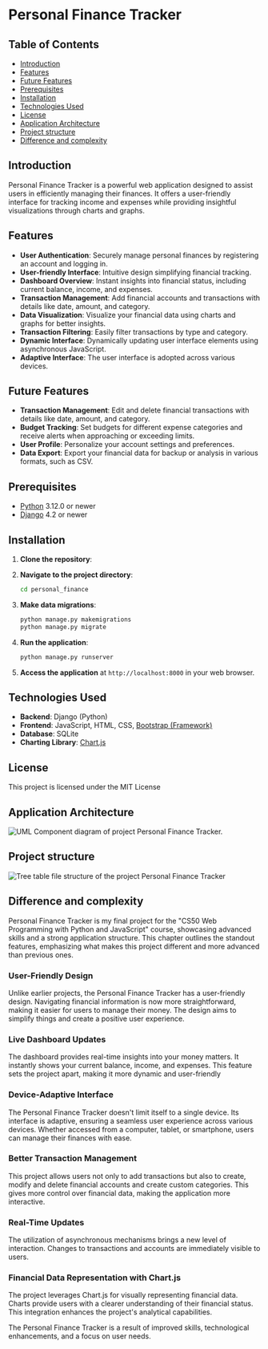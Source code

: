# Personal Finance Tracker


## Table of Contents
- [Introduction](#introduction)
- [Features](#features)
- [Future Features](#future-features)
- [Prerequisites](#prerequisites)
- [Installation](#installation)
- [Technologies Used](#technologies-used)
- [License](#license)
- [Application Architecture](#application-architecture)
- [Project structure](#project-structure)
- [Difference and complexity]( #difference-and-complexity)


## Introduction


Personal Finance Tracker is a powerful web application designed to assist users in efficiently managing their finances. It offers a user-friendly interface for tracking income and expenses while providing insightful visualizations through charts and graphs.


## Features


- **User Authentication**: Securely manage personal finances by registering an account and logging in.
- **User-friendly Interface**: Intuitive design simplifying financial tracking.
- **Dashboard Overview**: Instant insights into financial status, including current balance, income, and expenses.
- **Transaction Management**: Add financial accounts and transactions with details like date, amount, and category.
- **Data Visualization**: Visualize your financial data using charts and graphs for better insights.
- **Transaction Filtering**: Easily filter transactions by type and category.
- **Dynamic Interface**: Dynamically updating user interface elements using asynchronous JavaScript.
- **Adaptive Interface**: The user interface is adopted across various devices.


## Future Features


-  **Transaction Management**: Edit and delete financial transactions with details like date, amount, and category.
-  **Budget Tracking**: Set budgets for different expense categories and receive alerts when approaching or exceeding limits.
-  **User Profile**: Personalize your account settings and preferences.
-  **Data Export**: Export your financial data for backup or analysis in various formats, such as CSV.


## Prerequisites


- [Python](https://www.python.org/) 3.12.0 or newer
- [Django](https://www.djangoproject.com/) 4.2 or newer


## Installation


1. **Clone the repository**:


2. **Navigate to the project directory**:
    ```sh
    cd personal_finance
    ```
3. **Make data migrations**:
    ```sh
    python manage.py makemigrations
    python manage.py migrate
    ```
4. **Run the application**:
    ```sh
    python manage.py runserver
    ```
5. **Access the application** at `http://localhost:8000` in your web browser.


## Technologies Used


-   **Backend**: Django (Python)
-   **Frontend**: JavaScript, HTML, CSS, [Bootstrap (Framework)](https://getbootstrap.com/)
-   **Database**: SQLite
-   **Charting Library**: [Chart.js](https://www.chartjs.org/)


## License


This project is licensed under the MIT License


## Application Architecture


![UML Component diagram of project Personal Finance Tracker.](https://github.com/magari-GH/prometheus-CS50/blob/main/task6/personal_finance/diagrams/component_diagram_PFT.svg?raw=true)


## Project structure


![Tree table file structure of the project Personal Finance Tracker](https://github.com/magari-GH/prometheus-CS50/blob/main/task6/personal_finance/diagrams/tree_table_wireframe_PFT.svg?raw=true)


## Difference and complexity
Personal Finance Tracker is my final project for the "CS50 Web Programming with Python and JavaScript" course, showcasing advanced skills and a strong application structure. This chapter outlines the standout features, emphasizing what makes this project different and more advanced than previous ones.


### User-Friendly Design
Unlike earlier projects, the Personal Finance Tracker has a user-friendly design. Navigating financial information is now more straightforward, making it easier for users to manage their money. The design aims to simplify things and create a positive user experience.
### Live Dashboard Updates
The dashboard provides real-time insights into your money matters. It instantly shows your current balance, income, and expenses. This  feature sets the project apart, making it more dynamic and user-friendly
### Device-Adaptive Interface
The Personal Finance Tracker doesn't limit itself to a single device. Its interface is adaptive, ensuring a seamless user experience across various devices. Whether accessed from a computer, tablet, or smartphone, users can manage their finances with ease.
### Better Transaction Management
This project allows users not only to add transactions but also to create, modify and delete financial accounts and create custom categories. This gives more control over financial data, making the application more interactive.


### Real-Time Updates
The utilization of asynchronous mechanisms brings a new level of interaction. Changes to transactions and accounts are immediately visible to users.


### Financial Data Representation with Chart.js
The project leverages Chart.js for visually representing financial data. Charts provide users with a clearer understanding of their financial status. This integration enhances the project's analytical capabilities.


The Personal Finance Tracker is a result of improved skills, technological enhancements, and a focus on user needs.  

